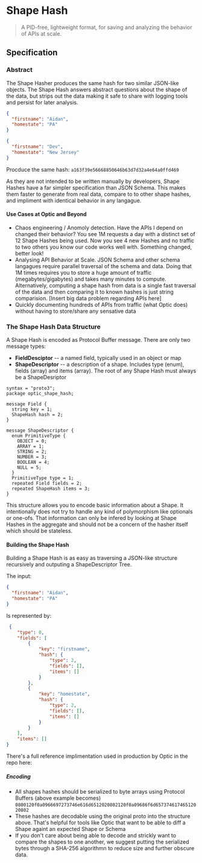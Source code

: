 # Shape Hash
> A PID-free, lightweight format, for saving and analyzing the behavior of APIs at scale.

## Specification

### Abstract 
The Shape Hasher produces the same hash for two similar JSON-like objects. The Shape Hash answers abstract questions about the shape of the data, but strips out the data making it safe to share with logging tools and persist for later analysis. 

```json
{
  "firstname": "Aidan",
  "homestate": "PA"
}
```
```json
{
  "firstname": "Dev",
  "homestate": "New Jersey"
}
```
Procduce the same hash: `a163f39e56668850646b63d7d32a4e64a0ffd469`

As they are not intended to be written manually by developers, Shape Hashes have a far simpler specification than JSON Schema. This makes them faster to generate from real data, compare to to other shape hashes, and impliment with identical behavior in any langague. 

#### Use Cases at Optic and Beyond
- Chaos engineering / Anomoly detection. Have the APIs I depend on changed their behavior? You see 1M requests a day with a distinct set of 12 Shape Hashes being used. Now you see 4 new Hashes and no traffic to two others you know our code works well with. Something changed, better look!
- Analysing API Behavior at Scale. JSON Schema and other schema langagues require parallel traversal of the schema and data. Doing that 1M times requires you to store a huge amount of traffic (megabytes/gigabytes) and takes many minutes to compute. Alternatively, computing a shape hash from data is a single fast traversal of the data and then comparing it to known hashes is just string comparision. [Insert big data problem regarding APIs here]
- Quickly documenting hundreds of APIs from traffic (what Optic does) without having to store/share any sensative data

### The Shape Hash Data Structure 
A Shape Hash is encoded as Protocol Buffer message. There are only two message types:
- **FieldDesciptor** -- a named field, typically used in an object or map
- **ShapeDescriptor** -- a description of a shape. Includes type (enum), fields (array) and items (array). The root of any Shape Hash must always be a ShapeDesriptor

```proto3
syntax = "proto3";
package optic_shape_hash;

message Field {
  string key = 1;
  ShapeHash hash = 2;
}

message ShapeDescriptor {
  enum PrimitiveType {
    OBJECT = 0;
    ARRAY = 1;
    STRING = 2;
    NUMBER = 3;
    BOOLEAN = 4;
    NULL = 5;
  }
  PrimitiveType type = 1;
  repeated Field fields = 2;
  repeated ShapeHash items = 3;
}
```

This structure allows you to encode basic information about a Shape. It intentionally does not try to handle any kind of polymorphism like optionals or one-ofs. That information can only be infered by looking at Shape Hashes in the aggregate and should not be a concern of the hasher itself which should be stateless.


#### Building the Shape Hash
Building a Shape Hash is as easy as traversing a JSON-like structure recursively and outputing a ShapeDescriptor Tree. 

The input:
```json
{
  "firstname": "Aidan",
  "homestate": "PA"
}
```
Is represented by: 
```json
 {
    "type": 0,
    "fields": [
        {
            "key": "firstname",
            "hash": {
                "type": 2,
                "fields": [],
                "items": []
            }
        },
        {
            "key": "homestate",
            "hash": {
                "type": 2,
                "fields": [],
                "items": []
            }
        }
    ],
    "items": []
}
```

There's a full reference implimentation used in production by Optic in the repo here:

##### Encoding
- All shapes hashes should be serialized to byte arrays using Protocol Buffers (above example becomes) `0800120f0a0966697273746e616d6512020802120f0a09686f6d65737461746512020802`
- These hashes are decodable using the original proto into the structure above. That's helpful for tools like Optic that want to be able to diff a Shape againt an expected Shape or Schema
- If you don't care about being able to decode and strickly want to compare the shapes to one another, we suggest putting the serialized bytes through a SHA-256 algorithmn to reduce size and further obscure data.



